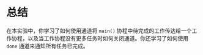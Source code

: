 # 总结

在本实验中，你学习了如何使用通道将 `main()` 协程中待完成的工作传达给一个工作协程，以及当工作协程没有更多任务时如何关闭通道。你还学习了如何使用 `done` 通道来通知所有任务已完成。
